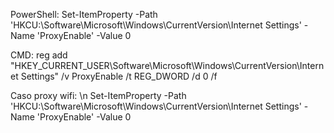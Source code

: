 PowerShell:
Set-ItemProperty -Path 'HKCU:\Software\Microsoft\Windows\CurrentVersion\Internet Settings' -Name 'ProxyEnable' -Value 0

CMD:
reg add "HKEY_CURRENT_USER\Software\Microsoft\Windows\CurrentVersion\Internet Settings" /v ProxyEnable /t REG_DWORD /d 0 /f

Caso proxy wifi: \n Set-ItemProperty -Path 'HKCU:\Software\Microsoft\Windows\CurrentVersion\Internet Settings' -Name 'ProxyEnable' -Value 0
